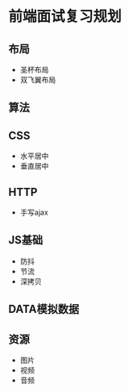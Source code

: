 # 前端面试复习规划

## 布局

- 圣杯布局
- 双飞翼布局

## 算法

## CSS

- 水平居中
- 垂直居中

## HTTP

- 手写ajax

## JS基础

- 防抖
- 节流
- 深拷贝

## DATA模拟数据

## 资源

- 图片
- 视频
- 音频
